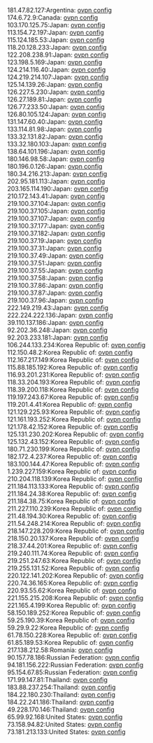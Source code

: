 181.47.82.127:Argentina: [ovpn config](vpn/181_47_82_127.ovpn)  
174.6.72.9:Canada: [ovpn config](vpn/174_6_72_9.ovpn)  
103.170.125.75:Japan: [ovpn config](vpn/103_170_125_75.ovpn)  
113.154.72.197:Japan: [ovpn config](vpn/113_154_72_197.ovpn)  
115.124.185.53:Japan: [ovpn config](vpn/115_124_185_53.ovpn)  
118.20.128.233:Japan: [ovpn config](vpn/118_20_128_233.ovpn)  
122.208.238.91:Japan: [ovpn config](vpn/122_208_238_91.ovpn)  
123.198.5.169:Japan: [ovpn config](vpn/123_198_5_169.ovpn)  
124.214.116.40:Japan: [ovpn config](vpn/124_214_116_40.ovpn)  
124.219.214.107:Japan: [ovpn config](vpn/124_219_214_107.ovpn)  
125.14.139.26:Japan: [ovpn config](vpn/125_14_139_26.ovpn)  
126.227.5.230:Japan: [ovpn config](vpn/126_227_5_230.ovpn)  
126.27.189.81:Japan: [ovpn config](vpn/126_27_189_81.ovpn)  
126.77.233.50:Japan: [ovpn config](vpn/126_77_233_50.ovpn)  
126.80.105.124:Japan: [ovpn config](vpn/126_80_105_124.ovpn)  
131.147.60.40:Japan: [ovpn config](vpn/131_147_60_40.ovpn)  
133.114.81.98:Japan: [ovpn config](vpn/133_114_81_98.ovpn)  
133.32.131.82:Japan: [ovpn config](vpn/133_32_131_82.ovpn)  
133.32.180.103:Japan: [ovpn config](vpn/133_32_180_103.ovpn)  
138.64.101.196:Japan: [ovpn config](vpn/138_64_101_196.ovpn)  
180.146.98.58:Japan: [ovpn config](vpn/180_146_98_58.ovpn)  
180.196.0.126:Japan: [ovpn config](vpn/180_196_0_126.ovpn)  
180.34.216.213:Japan: [ovpn config](vpn/180_34_216_213.ovpn)  
202.95.181.113:Japan: [ovpn config](vpn/202_95_181_113.ovpn)  
203.165.114.190:Japan: [ovpn config](vpn/203_165_114_190.ovpn)  
210.172.143.41:Japan: [ovpn config](vpn/210_172_143_41.ovpn)  
219.100.37.104:Japan: [ovpn config](vpn/219_100_37_104.ovpn)  
219.100.37.105:Japan: [ovpn config](vpn/219_100_37_105.ovpn)  
219.100.37.107:Japan: [ovpn config](vpn/219_100_37_107.ovpn)  
219.100.37.177:Japan: [ovpn config](vpn/219_100_37_177.ovpn)  
219.100.37.182:Japan: [ovpn config](vpn/219_100_37_182.ovpn)  
219.100.37.19:Japan: [ovpn config](vpn/219_100_37_19.ovpn)  
219.100.37.31:Japan: [ovpn config](vpn/219_100_37_31.ovpn)  
219.100.37.49:Japan: [ovpn config](vpn/219_100_37_49.ovpn)  
219.100.37.51:Japan: [ovpn config](vpn/219_100_37_51.ovpn)  
219.100.37.55:Japan: [ovpn config](vpn/219_100_37_55.ovpn)  
219.100.37.58:Japan: [ovpn config](vpn/219_100_37_58.ovpn)  
219.100.37.86:Japan: [ovpn config](vpn/219_100_37_86.ovpn)  
219.100.37.87:Japan: [ovpn config](vpn/219_100_37_87.ovpn)  
219.100.37.96:Japan: [ovpn config](vpn/219_100_37_96.ovpn)  
222.149.219.43:Japan: [ovpn config](vpn/222_149_219_43.ovpn)  
222.224.222.136:Japan: [ovpn config](vpn/222_224_222_136.ovpn)  
39.110.137.186:Japan: [ovpn config](vpn/39_110_137_186.ovpn)  
92.202.36.248:Japan: [ovpn config](vpn/92_202_36_248.ovpn)  
92.203.233.181:Japan: [ovpn config](vpn/92_203_233_181.ovpn)  
106.244.133.234:Korea Republic of: [ovpn config](vpn/106_244_133_234.ovpn)  
112.150.48.2:Korea Republic of: [ovpn config](vpn/112_150_48_2.ovpn)  
112.167.217.149:Korea Republic of: [ovpn config](vpn/112_167_217_149.ovpn)  
115.88.185.192:Korea Republic of: [ovpn config](vpn/115_88_185_192.ovpn)  
116.93.201.231:Korea Republic of: [ovpn config](vpn/116_93_201_231.ovpn)  
118.33.204.193:Korea Republic of: [ovpn config](vpn/118_33_204_193.ovpn)  
118.39.200.118:Korea Republic of: [ovpn config](vpn/118_39_200_118.ovpn)  
119.197.243.67:Korea Republic of: [ovpn config](vpn/119_197_243_67.ovpn)  
119.201.4.41:Korea Republic of: [ovpn config](vpn/119_201_4_41.ovpn)  
121.129.225.93:Korea Republic of: [ovpn config](vpn/121_129_225_93.ovpn)  
121.161.193.252:Korea Republic of: [ovpn config](vpn/121_161_193_252.ovpn)  
121.178.42.152:Korea Republic of: [ovpn config](vpn/121_178_42_152.ovpn)  
125.131.230.202:Korea Republic of: [ovpn config](vpn/125_131_230_202.ovpn)  
125.132.43.152:Korea Republic of: [ovpn config](vpn/125_132_43_152.ovpn)  
180.71.230.199:Korea Republic of: [ovpn config](vpn/180_71_230_199.ovpn)  
182.172.4.237:Korea Republic of: [ovpn config](vpn/182_172_4_237.ovpn)  
183.100.144.47:Korea Republic of: [ovpn config](vpn/183_100_144_47.ovpn)  
1.239.227.159:Korea Republic of: [ovpn config](vpn/1_239_227_159.ovpn)  
210.204.118.139:Korea Republic of: [ovpn config](vpn/210_204_118_139.ovpn)  
211.184.113.133:Korea Republic of: [ovpn config](vpn/211_184_113_133.ovpn)  
211.184.24.38:Korea Republic of: [ovpn config](vpn/211_184_24_38.ovpn)  
211.184.38.75:Korea Republic of: [ovpn config](vpn/211_184_38_75.ovpn)  
211.227.110.239:Korea Republic of: [ovpn config](vpn/211_227_110_239.ovpn)  
211.48.194.30:Korea Republic of: [ovpn config](vpn/211_48_194_30.ovpn)  
211.54.248.214:Korea Republic of: [ovpn config](vpn/211_54_248_214.ovpn)  
218.147.228.209:Korea Republic of: [ovpn config](vpn/218_147_228_209.ovpn)  
218.150.20.137:Korea Republic of: [ovpn config](vpn/218_150_20_137.ovpn)  
218.37.44.201:Korea Republic of: [ovpn config](vpn/218_37_44_201.ovpn)  
219.240.111.74:Korea Republic of: [ovpn config](vpn/219_240_111_74.ovpn)  
219.251.247.63:Korea Republic of: [ovpn config](vpn/219_251_247_63.ovpn)  
219.255.131.52:Korea Republic of: [ovpn config](vpn/219_255_131_52.ovpn)  
220.122.141.202:Korea Republic of: [ovpn config](vpn/220_122_141_202.ovpn)  
220.74.36.165:Korea Republic of: [ovpn config](vpn/220_74_36_165.ovpn)  
220.93.55.62:Korea Republic of: [ovpn config](vpn/220_93_55_62.ovpn)  
221.155.215.208:Korea Republic of: [ovpn config](vpn/221_155_215_208.ovpn)  
221.165.4.199:Korea Republic of: [ovpn config](vpn/221_165_4_199.ovpn)  
58.150.189.252:Korea Republic of: [ovpn config](vpn/58_150_189_252.ovpn)  
59.25.190.39:Korea Republic of: [ovpn config](vpn/59_25_190_39.ovpn)  
59.29.9.22:Korea Republic of: [ovpn config](vpn/59_29_9_22.ovpn)  
61.78.150.228:Korea Republic of: [ovpn config](vpn/61_78_150_228.ovpn)  
61.85.189.53:Korea Republic of: [ovpn config](vpn/61_85_189_53.ovpn)  
217.138.212.58:Romania: [ovpn config](vpn/217_138_212_58.ovpn)  
90.157.78.186:Russian Federation: [ovpn config](vpn/90_157_78_186.ovpn)  
94.181.156.222:Russian Federation: [ovpn config](vpn/94_181_156_222.ovpn)  
95.154.67.85:Russian Federation: [ovpn config](vpn/95_154_67_85.ovpn)  
171.99.147.81:Thailand: [ovpn config](vpn/171_99_147_81.ovpn)  
183.88.237.254:Thailand: [ovpn config](vpn/183_88_237_254.ovpn)  
184.22.180.230:Thailand: [ovpn config](vpn/184_22_180_230.ovpn)  
184.22.241.186:Thailand: [ovpn config](vpn/184_22_241_186.ovpn)  
49.228.170.146:Thailand: [ovpn config](vpn/49_228_170_146.ovpn)  
65.99.92.168:United States: [ovpn config](vpn/65_99_92_168.ovpn)  
73.158.94.82:United States: [ovpn config](vpn/73_158_94_82.ovpn)  
73.181.213.133:United States: [ovpn config](vpn/73_181_213_133.ovpn)  

